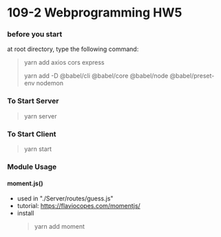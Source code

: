 # 109-2 Webprogramming HW5
### before you start
at root directory, type the following command:
> yarn add axios cors express
> 
> yarn add -D @babel/cli @babel/core @babel/node @babel/preset-env nodemon
> 

### To Start Server
> yarn server

### To Start Client
> yarn start

### Module Usage

#### moment.js()

* used in "./Server/routes/guess.js"
* tutorial: https://flaviocopes.com/momentjs/
* install
     > yarn add moment
